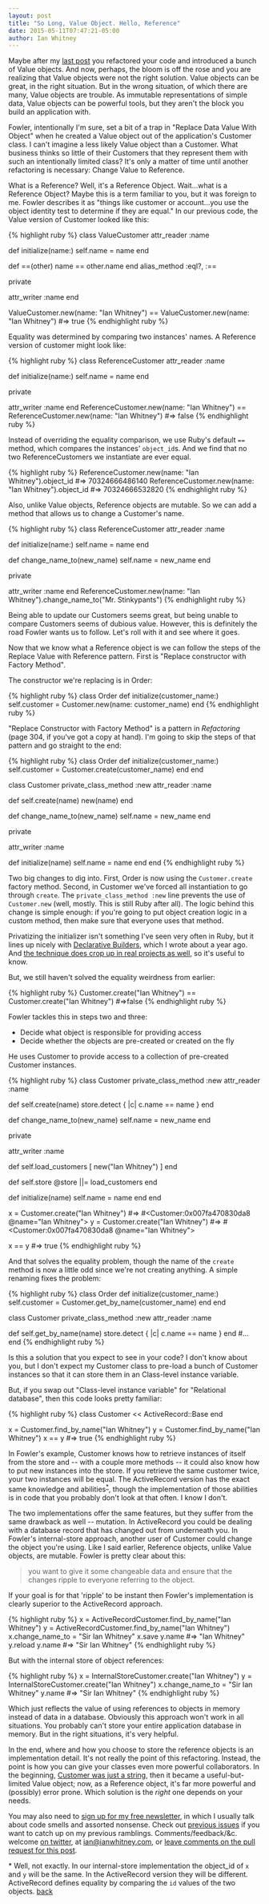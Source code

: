 ```yaml
---
layout: post
title: "So Long, Value Object. Hello, Reference"
date: 2015-05-11T07:47:21-05:00
author: Ian Whitney
---
```


Maybe after my [last post](http://designisrefactoring.com/2015/04/26/organizing-data-replace-data-value-with-object/) you refactored your code and introduced a bunch of Value objects. And now, perhaps, the bloom is off the rose and you are realizing that Value objects were not the right solution. Value objects can be great, in the right situation. But in the wrong situation, of which there are many, Value objects are trouble. As immutable representations of simple data, Value objects can be powerful tools, but they aren't the block you build an application with.

<!--break-->

Fowler, intentionally I'm sure, set a bit of a trap in "Replace Data Value With Object" when he created a Value object out of the application's Customer class. I can't imagine a less likely Value object than a Customer. What business thinks so little of their Customers that they represent them with such an intentionally limited class? It's only a matter of time until another refactoring is necessary: Change Value to Reference.

What is a Reference? Well, it's a Reference Object. Wait...what is a Reference Object? Maybe this is a term familiar to you, but it was foreign to me. Fowler describes it as "things like customer or account...you use the object identity test to determine if they are equal." In our previous code, the Value version of Customer looked like this:

{% highlight ruby %}
class ValueCustomer
  attr_reader :name

  def initialize(name:)
    self.name = name
  end

  def ==(other)
    name == other.name
  end
  alias_method :eql?, :==

  private

  attr_writer :name
end

ValueCustomer.new(name: "Ian Whitney") == ValueCustomer.new(name: "Ian Whitney")
#=> true
{% endhighlight ruby %}

Equality was determined by comparing two instances' names. A Reference version of customer might look like:

{% highlight ruby %}
class ReferenceCustomer
  attr_reader :name

  def initialize(name:)
    self.name = name
  end

  private

  attr_writer :name
end
ReferenceCustomer.new(name: "Ian Whitney") == ReferenceCustomer.new(name: "Ian Whitney")
#=> false
{% endhighlight ruby %}

Instead of overriding the equality comparison, we use Ruby's default `==` method, which compares the instances' `object_id`s. And we find that no two ReferenceCustomers we instantiate are ever equal.

{% highlight ruby %}
ReferenceCustomer.new(name: "Ian Whitney").object_id
#=> 70324666486140
ReferenceCustomer.new(name: "Ian Whitney").object_id
#=> 70324666532820
{% endhighlight ruby %}

Also, unlike Value objects, Reference objects are mutable. So we can add a method that allows us to change a Customer's name.

{% highlight ruby %}
class ReferenceCustomer
  attr_reader :name

  def initialize(name:)
    self.name = name
  end

  def change_name_to(new_name)
    self.name = new_name
  end

  private

  attr_writer :name
end
ReferenceCustomer.new(name: "Ian Whitney").change_name_to("Mr. Stinkypants")
{% endhighlight ruby %}

Being able to update our Customers seems great, but being unable to compare Customers seems of dubious value. However, this is definitely the road Fowler wants us to follow. Let's roll with it and see where it goes.

Now that we know what a Reference object is we can follow the steps of the Replace Value with Reference pattern. First is "Replace constructor with Factory Method".

The constructor we're replacing is in Order:

{% highlight ruby %}
class Order
  def initialize(customer_name:)
    self.customer = Customer.new(name: customer_name)
  end
{% endhighlight ruby %}

"Replace Constructor with Factory Method" is a pattern in _Refactoring_ (page 304, if you've got a copy at hand). I'm going to skip the steps of that pattern and go straight to the end:

{% highlight ruby %}
class Order
  def initialize(customer_name:)
    self.customer = Customer.create(customer_name)
  end
end

class Customer
  private_class_method :new
  attr_reader :name

  def self.create(name)
    new(name)
  end

  def change_name_to(new_name)
    self.name = new_name
  end

  private

  attr_writer :name

  def initialize(name)
    self.name = name
  end
end
{% endhighlight ruby %}

Two big changes to dig into. First, Order is now using the `Customer.create` factory method. Second, in Customer we've forced all instantiation to go through `create`. The `private_class_method :new` line prevents the use of `Customer.new` (well, mostly. This is still Ruby after all). The logic behind this change is simple enough: if you're going to put object creation logic in a custom method, then make sure that everyone uses that method.

Privatizing the initializer isn't something I've seen very often in Ruby, but it lines up nicely with [Declarative Builders](http://programming.ianwhitney.com/blog/2014/04/13/4-simple-rules-and-declarative-builders/), which I wrote about a year ago. And [the technique does crop up in real projects as well](https://github.com/rails/rails/blob/9e84c0096f2c8ec27cf354ac2817cc49cbbcb783/actionmailer/lib/action_mailer/base.rb#L439), so it's useful to know.

But, we still haven't solved the equality weirdness from earlier:

{% highlight ruby %}
Customer.create("Ian Whitney") == Customer.create("Ian Whitney")
#=>false
{% endhighlight ruby %}

Fowler tackles this in steps two and three:

- Decide what object is responsible for providing access
- Decide whether the objects are pre-created or created on the fly

He uses Customer to provide access to a collection of pre-created Customer instances.

{% highlight ruby %}
class Customer
  private_class_method :new
  attr_reader :name

  def self.create(name)
    store.detect { |c| c.name == name }
  end

  def change_name_to(new_name)
    self.name = new_name
  end

  private

  attr_writer :name

  def self.load_customers
    [
      new("Ian Whitney")
    ]
  end

  def self.store
    @store ||= load_customers
  end

  def initialize(name)
    self.name = name
  end
end

x = Customer.create("Ian Whitney")
#=> #<Customer:0x007fa470830da8 @name="Ian Whitney">
y = Customer.create("Ian Whitney")
#=> #<Customer:0x007fa470830da8 @name="Ian Whitney">

x == y
#=> true
{% endhighlight ruby %}

And that solves the equality problem, though the name of the `create` method is now a little odd since we're not creating anything. A simple renaming fixes the problem:

{% highlight ruby %}
class Order
  def initialize(customer_name:)
    self.customer = Customer.get_by_name(customer_name)
  end
end

class Customer
  private_class_method :new
  attr_reader :name

  def self.get_by_name(name)
    store.detect { |c| c.name == name }
  end
  #...
end
{% endhighlight ruby %}

Is this a solution that you expect to see in your code? I don't know about you, but I don't expect my Customer class to pre-load a bunch of Customer instances so that it can store them in an Class-level instance variable.

But, if you swap out "Class-level instance variable" for "Relational database", then this code looks pretty familiar:

{% highlight ruby %}
class Customer << ActiveRecord::Base
end

x = Customer.find_by_name("Ian Whitney")
y = Customer.find_by_name("Ian Whitney")
x == y
#=> true
{% endhighlight ruby %}

In Fowler's example, Customer knows how to retrieve instances of itself from the store and -- with a couple more methods -- it could also know how to put new instances into the store. If you retrieve the same customer twice, your two instances will be equal. The ActiveRecord version has the exact same knowledge and abilities<sup>[\*](#fn1)</sup><a name='fn1_return'></a>, though the implementation of those abilities is in code that you probably don't look at that often. I know I don't.

The two implementations offer the same features, but they suffer from the same drawback as well -- mutation. In ActiveRecord you could be dealing with a database record that has changed out from underneath you. In Fowler's internal-store approach, another user of Customer could change the object you're using. Like I said earlier, Reference objects, unlike Value objects, are mutable. Fowler is pretty clear about this:

> you want to give it some changeable data and ensure that the changes ripple to everyone referring to the object.

If your goal is for that 'ripple' to be instant then Fowler's implementation is clearly superior to the ActiveRecord approach.

{% highlight ruby %}
x = ActiveRecordCustomer.find_by_name("Ian Whitney")
y = ActiveRecordCustomer.find_by_name("Ian Whitney")
x.change_name_to = "Sir Ian Whitney"
x.save
y.name
#=> "Ian Whitney"
y.reload
y.name
#=> "Sir Ian Whitney"
{% endhighlight ruby %}

But with the internal store of object references:

{% highlight ruby %}
x = InternalStoreCustomer.create("Ian Whitney")
y = InternalStoreCustomer.create("Ian Whitney")
x.change_name_to = "Sir Ian Whitney"
y.name
#=> "Sir Ian Whitney"
{% endhighlight ruby %}

Which just reflects the value of using references to objects in memory instead of data in a database. Obviously this approach won't work in all situations. You probably can't store your entire application database in memory. But in the right situations, it's very helpful.

In the end, where and how you choose to store the reference objects is an implementation detail. It's not really the point of this refactoring. Instead, the point is how you can give your classes even more powerful collaborators. In the beginning, [Customer was just a string](http://designisrefactoring.com/2015/04/26/organizing-data-replace-data-value-with-object/), then it became a useful-but-limited Value object; now, as a Reference object, it's far more powerful and (possibly) error prone. Which solution is the _right_ one depends on your needs.

You may also need to [sign up for my free newsletter](http://tinyletter.com/ianwhitney/), in which I usually talk about code smells and assorted nonsense. Check out [previous issues](http://tinyletter.com/ianwhitney/archive) if you want to catch up on my previous ramblings. Comments/feedback/&c. welcome [on twitter](https://twitter.com/iwhitney/), at ian@ianwhitney.com, or [leave comments on the pull request for this post](https://github.com/IanWhitney/designisrefactoring/pull/3).

<a name='fn1'>\*</a> Well, not exactly. In our internal-store implementation the object_id of `x` and `y` will be the same. In the ActiveRecord version they will be different. ActiveRecord defines equality by comparing the `id` values of the two objects. [back](#fn1_return)

